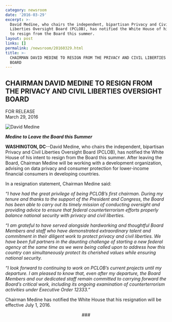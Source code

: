 ```yaml
---
category: newsroom
date: '2016-03-29'
excerpt: >-
  David Medine, who chairs the independent, bipartisan Privacy and Civil
  Liberties Oversight Board (PCLOB), has notified the White House of his intent
  to resign from the Board this summer.
layout: post
links: []
permalink: /newsroom/20160329.html
title: >-
  CHAIRMAN DAVID MEDINE TO RESIGN FROM THE PRIVACY AND CIVIL LIBERTIES OVERSIGHT
  BOARD
---
```

## CHAIRMAN DAVID MEDINE TO RESIGN FROM THE PRIVACY AND CIVIL LIBERTIES OVERSIGHT BOARD

FOR RELEASE  
March 29, 2016

![David Medine]({{site.baseurl}}/assets/img/board/members/medine.png)

**_Medine to Leave the Board this Summer_**

**WASHINGTON, DC**--David Medine, who chairs the independent, bipartisan Privacy and Civil Liberties Oversight Board (PCLOB), has notified the White House of his intent to resign from the Board this summer. After leaving the Board, Chairman Medine will be working with a development organization, advising on data privacy and consumer protection for lower-income financial consumers in developing countries.

In a resignation statement, Chairman Medine said:

_“I have had the great privilege of being PCLOB’s first chairman. During my tenure and thanks to the support of the President and Congress, the Board has been able to carry out its timely mission of conducting oversight and providing advice to ensure that federal counterterrorism efforts properly balance national security with privacy and civil liberties._

_“I am grateful to have served alongside hardworking and thoughtful Board Members and staff who have demonstrated extraordinary talent and commitment in their diligent work to protect privacy and civil liberties. We have been full partners in the daunting challenge of starting a new federal agency at the same time as we were being called upon to address how this country can simultaneously protect its cherished values while ensuring national security._

_“I look forward to continuing to work on PCLOB’s current projects until my departure. I am pleased to know that, even after my departure, the Board Members and our dedicated staff remain committed to carrying forward the Board’s critical work, including its ongoing examination of counterterrorism activities under Executive Order 12333.”_

Chairman Medine has notified the White House that his resignation will be effective July 1, 2016\.

<center>###</center>
